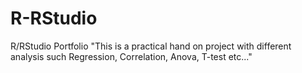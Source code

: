 # R-RStudio
R/RStudio Portfolio
"This is a practical hand on project with different analysis such Regression, Correlation, Anova, T-test etc..."
